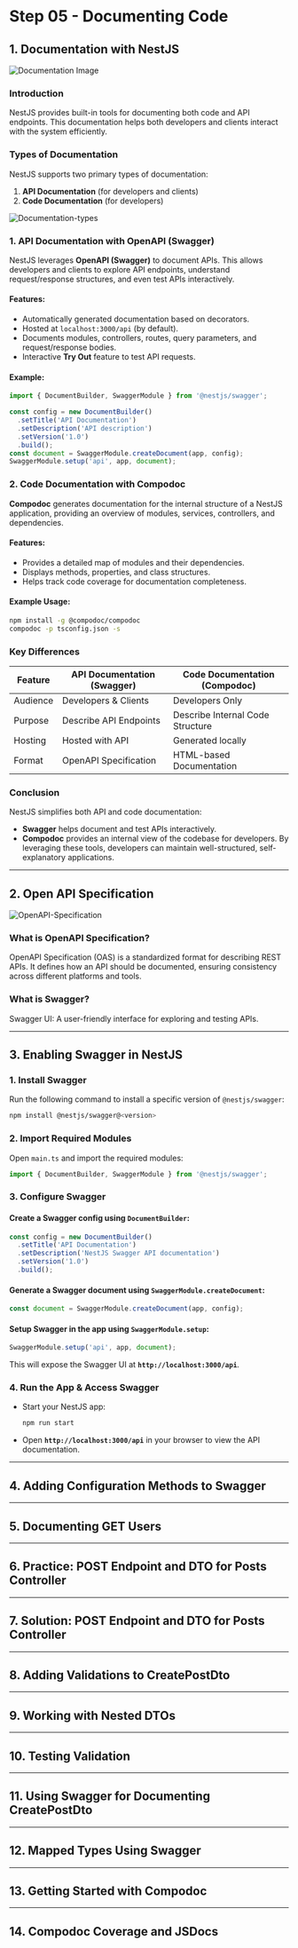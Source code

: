 # Step 05 - Documenting Code

## 1. Documentation with NestJS

![Documentation Image](./images/Documentation-nestjs.png)

### Introduction
NestJS provides built-in tools for documenting both code and API endpoints. This documentation helps both developers and clients interact with the system efficiently.

### Types of Documentation
NestJS supports two primary types of documentation:
1. **API Documentation** (for developers and clients)
2. **Code Documentation** (for developers)

![Documentation-types](./images/Documentation-types.png)

### 1. API Documentation with OpenAPI (Swagger)
NestJS leverages **OpenAPI (Swagger)** to document APIs. This allows developers and clients to explore API endpoints, understand request/response structures, and even test APIs interactively.

#### Features:
- Automatically generated documentation based on decorators.
- Hosted at `localhost:3000/api` (by default).
- Documents modules, controllers, routes, query parameters, and request/response bodies.
- Interactive **Try Out** feature to test API requests.

#### Example:
```typescript
import { DocumentBuilder, SwaggerModule } from '@nestjs/swagger';

const config = new DocumentBuilder()
  .setTitle('API Documentation')
  .setDescription('API description')
  .setVersion('1.0')
  .build();
const document = SwaggerModule.createDocument(app, config);
SwaggerModule.setup('api', app, document);
```

### 2. Code Documentation with Compodoc
**Compodoc** generates documentation for the internal structure of a NestJS application, providing an overview of modules, services, controllers, and dependencies.

#### Features:
- Provides a detailed map of modules and their dependencies.
- Displays methods, properties, and class structures.
- Helps track code coverage for documentation completeness.

#### Example Usage:
```bash
npm install -g @compodoc/compodoc
compodoc -p tsconfig.json -s
```

### Key Differences
| Feature           | API Documentation (Swagger) | Code Documentation (Compodoc) |
|------------------|---------------------------|-----------------------------|
| Audience        | Developers & Clients      | Developers Only            |
| Purpose        | Describe API Endpoints    | Describe Internal Code Structure |
| Hosting        | Hosted with API           | Generated locally          |
| Format         | OpenAPI Specification     | HTML-based Documentation   |

### Conclusion
NestJS simplifies both API and code documentation:
- **Swagger** helps document and test APIs interactively.
- **Compodoc** provides an internal view of the codebase for developers.
By leveraging these tools, developers can maintain well-structured, self-explanatory applications.


---
## 2. Open API Specification

![OpenAPI-Specification](./images/open-api-specification.png)

### What is OpenAPI Specification?
OpenAPI Specification (OAS) is a standardized format for describing REST APIs. It defines how an API should be documented, ensuring consistency across different platforms and tools.

### What is Swagger?
Swagger UI: A user-friendly interface for exploring and testing APIs.

---
## 3. Enabling Swagger in NestJS

### 1. Install Swagger
Run the following command to install a specific version of `@nestjs/swagger`:
```sh
npm install @nestjs/swagger@<version>
```
### 2. Import Required Modules
Open `main.ts` and import the required modules:
```ts
import { DocumentBuilder, SwaggerModule } from '@nestjs/swagger';
```

### 3. Configure Swagger
#### Create a Swagger config using `DocumentBuilder`:
```ts
const config = new DocumentBuilder()
  .setTitle('API Documentation')
  .setDescription('NestJS Swagger API documentation')
  .setVersion('1.0')
  .build();
  ```

#### Generate a Swagger document using `SwaggerModule.createDocument`:
```ts
const document = SwaggerModule.createDocument(app, config);
```
#### Setup Swagger in the app using `SwaggerModule.setup`:
```ts
SwaggerModule.setup('api', app, document);
```
This will expose the Swagger UI at **`http://localhost:3000/api`**.


### 4. Run the App & Access Swagger
- Start your NestJS app:
  ```sh
  npm run start
  ```
- Open **`http://localhost:3000/api`** in your browser to view the API documentation.


---
## 4. Adding Configuration Methods to Swagger
---
## 5. Documenting GET Users
---
## 6. Practice: POST Endpoint and DTO for Posts Controller
---
## 7. Solution: POST Endpoint and DTO for Posts Controller
---
## 8. Adding Validations to CreatePostDto
---
## 9. Working with Nested DTOs
---
## 10. Testing Validation
---
## 11. Using Swagger for Documenting CreatePostDto
---
## 12. Mapped Types Using Swagger
---
## 13. Getting Started with Compodoc
---
## 14. Compodoc Coverage and JSDocs